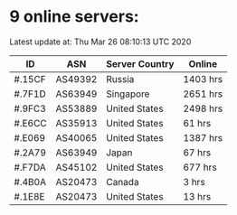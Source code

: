 # 9 online servers:

Latest update at: Thu Mar 26 08:10:13 UTC 2020

| ID | ASN | Server Country | Online |
| -- | --- | -------------- | ------ |
| #.15CF | AS49392 | Russia | 1403 hrs |
| #.7F1D | AS63949 | Singapore | 2651 hrs |
| #.9FC3 | AS53889 | United States | 2498 hrs |
| #.E6CC | AS35913 | United States | 61 hrs |
| #.E069 | AS40065 | United States | 1387 hrs |
| #.2A79 | AS63949 | Japan | 67 hrs |
| #.F7DA | AS45102 | United States | 677 hrs |
| #.4B0A | AS20473 | Canada | 3 hrs |
| #.1E8E | AS20473 | United States | 13 hrs |


